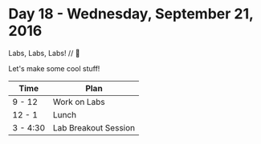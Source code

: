 # Day 18 - Wednesday, September 21, 2016

Labs, Labs, Labs! // :blue_heart:

Let's make some cool stuff!

Time        |   Plan   |
----------------|-------
9 - 12  | Work on Labs
12 - 1     | Lunch
3 - 4:30     | Lab Breakout Session
